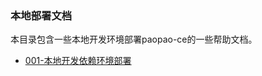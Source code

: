 ### 本地部署文档
本目录包含一些本地开发环境部署paopao-ce的一些帮助文档。

* [001-本地开发依赖环境部署](001-本地开发依赖环境部署.md '001-本地开发依赖环境部署')
